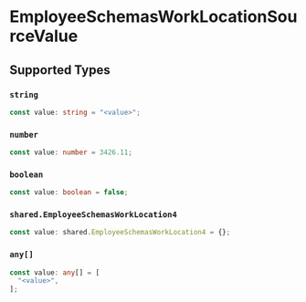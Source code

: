 # EmployeeSchemasWorkLocationSourceValue


## Supported Types

### `string`

```typescript
const value: string = "<value>";
```

### `number`

```typescript
const value: number = 3426.11;
```

### `boolean`

```typescript
const value: boolean = false;
```

### `shared.EmployeeSchemasWorkLocation4`

```typescript
const value: shared.EmployeeSchemasWorkLocation4 = {};
```

### `any[]`

```typescript
const value: any[] = [
  "<value>",
];
```

